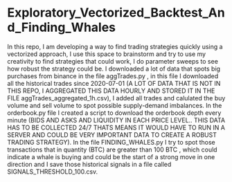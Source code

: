# Exploratory_Vectorized_Backtest_And_Finding_Whales
In this repo, I am developing a way to find trading strategies quickly using a vectorized approach, I use this space to brainstorm and try to use my creativity to find strategies that could work, I do parameter sweeps to see how robust the strategy could be. I downloaded a lot of data that spots big purchases from binance in the file aggTrades.py , in this file I downloaded all the historical trades since 2020-07-01 (A LOT OF DATA THAT IS NOT IN THIS REPO, I AGGREGATED THIS DATA HOURLY AND STORED IT IN THE FILE aggTrades_aggregated_1h.csv), I added all trades and calulated the buy volume and sell volume to spot possible supply-demand imbalances. In the orderbook.py file I created a script to download the orderbook depth every minute (BIDS AND ASKS AND LIQUIDITY IN EACH PRICE LEVEL.. THIS DATA HAS TO BE COLLECTED 24/7 THATS MEANS IT WOULD HAVE TO RUN IN A SERVER AND COULD BE VERY IMPORTANT DATA TO CREATE A ROBUST TRADING STRATEGY). In the file FINDING_WHALES.py I try to spot those transactions that in quantity (BTC) are greater than 100 BTC , which could indicate a whale is buying and could be the start of a strong move in one direction and I save those historical signals in a file called SIGNALS_THRESHOLD_100.csv. 
